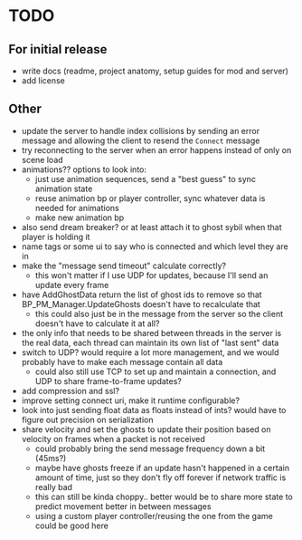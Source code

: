 # TODO

## For initial release

* write docs (readme, project anatomy, setup guides for mod and server)
* add license

## Other

* update the server to handle index collisions by sending an error message and allowing the client to resend the `Connect` message
* try reconnecting to the server when an error happens instead of only on scene load
* animations?? options to look into:
  * just use animation sequences, send a "best guess" to sync animation state
  * reuse animation bp or player controller, sync whatever data is needed for animations
  * make new animation bp
* also send dream breaker? or at least attach it to ghost sybil when that player is holding it
* name tags or some ui to say who is connected and which level they are in
* make the "message send timeout" calculate correctly?
  * this won't matter if I use UDP for updates, because I'll send an update every frame
* have AddGhostData return the list of ghost ids to remove so that BP_PM_Manager.UpdateGhosts doesn't have to recalculate that
  * this could also just be in the message from the server so the client doesn't have to calculate it at all?
* the only info that needs to be shared between threads in the server is the real data, each thread can maintain its own list of "last sent" data
* switch to UDP? would require a lot more management, and we would probably have to make each message contain all data
  * could also still use TCP to set up and maintain a connection, and UDP to share frame-to-frame updates?
* add compression and ssl?
* improve setting connect uri, make it runtime configurable?
* look into just sending float data as floats instead of ints? would have to figure out precision on serialization
* share velocity and set the ghosts to update their position based on velocity on frames when a packet is not received
  * could probably bring the send message frequency down a bit (45ms?)
  * maybe have ghosts freeze if an update hasn't happened in a certain amount of time, just so they don't fly off forever if network traffic is really bad
  * this can still be kinda choppy.. better would be to share more state to predict movement better in between messages
  * using a custom player controller/reusing the one from the game could be good here
